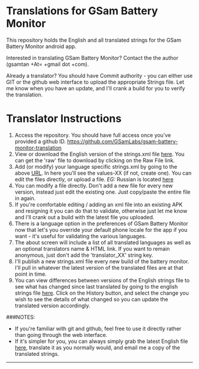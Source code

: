 # Translations for GSam Battery Monitor
This repository holds the English and all translated strings for the GSam Battery Monitor android app.

Interested in translating GSam Battery Monitor?  Contact the the author (gsamtan +At= +gmail dot +com). 

Already a translator?  You should have Commit authority - you can either use GIT or the github web interface to upload the appropriate Strings file.  Let me know when you have an update, and I'll crank a build for you to verify the translation.

# Translator Instructions
 1. Access the repository.   You should have full access once you've provided a github ID. https://github.com/GSamLabs/gsam-battery-monitor-translation
 2. View or download the English version of the strings.xml file [here](https://github.com/GSamLabs/gsam-battery-monitor-translation/blob/master/src/main/res/values/strings.xml).  You can get the 'raw' file to download by clicking on the Raw File link.
 3. Add (or modify) your language specific strings.xml by going to the above [URL](https://github.com/GSamLabs/gsam-battery-monitor-translation/tree/master/src/main/res).  In here you'll see the values-XX (if not, create one).  You can edit the files directly, or upload a file.  *EG:* Russian is located [here](https://github.com/GSamLabs/gsam-battery-monitor-translation/blob/master/src/main/res/values-ru/strings.xml)
 4. You can modify a file directly.  Don't add a new file for every new version, instead just edit the existing one.  Just copy/paste the entire file in again.
 5. If you're comfortable editing / adding an xml file into an existing APK and resigning it you can do that to validate, otherwise just let me know and I'll crank out a build with the latest file you uploaded.
 6. There is a language option in the preferences of GSam Battery Monitor now that let's you override your default phone locale for the app if you want - it's useful for validating the various languages.
 7. The about screen will include a list of all translated languages as well as an optional translators name & HTML link.  If you want to remain anonymous, just don't add the 'translator_XX' string key.  
 8. I'll publish a new strings.xml file every new build of the battery monitor.  I'll pull in whatever the latest version of the translated files are at that point in time.
 9. You can view differences between versions of the English strings file to see what has changed since last translated by going to the english strings file [here](https://github.com/GSamLabs/gsam-battery-monitor-translation/blob/master/src/main/res/values/strings.xml).  Click on the History button, and select the change you wish to see the details of what changed so you can update the translated version accordingly.

###NOTES:
 * If you're familiar with git and github, feel free to use it directly rather than going through the web interface.
 * If it's simpler for you, you can always simply grab the latest English file [here](https://github.com/GSamLabs/gsam-battery-monitor-translation/blob/master/src/main/res/values/strings.xml), translate it as you normally would, and email me a copy of the translated strings.

----


